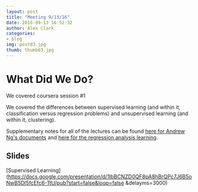 ```yaml
---
layout: post
title: "Meeting 9/13/16"
date: 2016-09-13 16:52:32
author: Alex Clark
categories:
- blog
img: post03.jpg
thumb: thumb03.jpg
---
```


# What Did We Do?

We covered coursera session #1

We covered the differences between supervised learning (and within it, classification versus regression problems) and unsupervised learning (and within it, clustering).

Supplementary notes for all of the lectures can be found [here for Andrew Ng's documents](https://pythonandr.com/2015/11/25/supplementary-material-to-andrew-ngs-machine-learning-mooc/) and  [here for the regression analysis learning](http://www.holehouse.org/mlclass/01_02_Introduction_regression_analysis_and_gr.html).

## Slides

[Supervised Learning](https://docs.google.com/presentation/d/1lbBCNZD0QF8pA8hBrQPc7J6B5oNwB5DI5fcEfc6-TtU/pub?start=false&loop=false
               &delayms=3000)

[hampden]: https://github.com/jekyll/jekyll